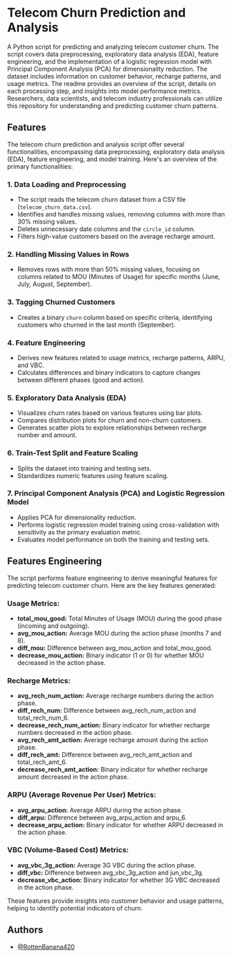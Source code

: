 
# Telecom Churn Prediction and Analysis

A Python script for predicting and analyzing telecom customer churn. The script covers data preprocessing, exploratory data analysis (EDA), feature engineering, and the implementation of a logistic regression model with Principal Component Analysis (PCA) for dimensionality reduction. The dataset includes information on customer behavior, recharge patterns, and usage metrics. The readme provides an overview of the script, details on each processing step, and insights into model performance metrics. Researchers, data scientists, and telecom industry professionals can utilize this repository for understanding and predicting customer churn patterns.

## Features

The telecom churn prediction and analysis script offer several functionalities, encompassing data preprocessing, exploratory data analysis (EDA), feature engineering, and model training. Here's an overview of the primary functionalities:

### 1. Data Loading and Preprocessing

- The script reads the telecom churn dataset from a CSV file (`telecom_churn_data.csv`).
- Identifies and handles missing values, removing columns with more than 30% missing values.
- Deletes unnecessary date columns and the `circle_id` column.
- Filters high-value customers based on the average recharge amount.

### 2. Handling Missing Values in Rows

- Removes rows with more than 50% missing values, focusing on columns related to MOU (Minutes of Usage) for specific months (June, July, August, September).

### 3. Tagging Churned Customers

- Creates a binary `churn` column based on specific criteria, identifying customers who churned in the last month (September).

### 4. Feature Engineering

- Derives new features related to usage metrics, recharge patterns, ARPU, and VBC.
- Calculates differences and binary indicators to capture changes between different phases (good and action).

### 5. Exploratory Data Analysis (EDA)

- Visualizes churn rates based on various features using bar plots.
- Compares distribution plots for churn and non-churn customers.
- Generates scatter plots to explore relationships between recharge number and amount.

### 6. Train-Test Split and Feature Scaling

- Splits the dataset into training and testing sets.
- Standardizes numeric features using feature scaling.

### 7. Principal Component Analysis (PCA) and Logistic Regression Model

- Applies PCA for dimensionality reduction.
- Performs logistic regression model training using cross-validation with sensitivity as the primary evaluation metric.
- Evaluates model performance on both the training and testing sets.

## Features Engineering

The script performs feature engineering to derive meaningful features for predicting telecom customer churn. Here are the key features generated:

### Usage Metrics:

- **total_mou_good:** Total Minutes of Usage (MOU) during the good phase (incoming and outgoing).
- **avg_mou_action:** Average MOU during the action phase (months 7 and 8).
- **diff_mou:** Difference between avg_mou_action and total_mou_good.
- **decrease_mou_action:** Binary indicator (1 or 0) for whether MOU decreased in the action phase.

### Recharge Metrics:

- **avg_rech_num_action:** Average recharge numbers during the action phase.
- **diff_rech_num:** Difference between avg_rech_num_action and total_rech_num_6.
- **decrease_rech_num_action:** Binary indicator for whether recharge numbers decreased in the action phase.
- **avg_rech_amt_action:** Average recharge amount during the action phase.
- **diff_rech_amt:** Difference between avg_rech_amt_action and total_rech_amt_6.
- **decrease_rech_amt_action:** Binary indicator for whether recharge amount decreased in the action phase.

### ARPU (Average Revenue Per User) Metrics:

- **avg_arpu_action:** Average ARPU during the action phase.
- **diff_arpu:** Difference between avg_arpu_action and arpu_6.
- **decrease_arpu_action:** Binary indicator for whether ARPU decreased in the action phase.

### VBC (Volume-Based Cost) Metrics:

- **avg_vbc_3g_action:** Average 3G VBC during the action phase.
- **diff_vbc:** Difference between avg_vbc_3g_action and jun_vbc_3g.
- **decrease_vbc_action:** Binary indicator for whether 3G VBC decreased in the action phase.

These features provide insights into customer behavior and usage patterns, helping to identify potential indicators of churn.

## Authors

- [@RottenBanana420](https://github.com/RottenBanana420)

